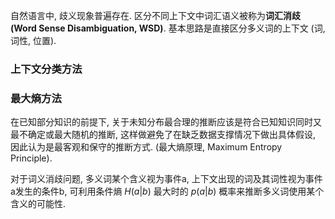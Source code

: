 自然语言中, 歧义现象普遍存在. 区分不同上下文中词汇语义被称为**词汇消歧 (Word Sense Disambiguation, WSD)**. 基本思路是直接区分多义词的上下文 (词, 词性, 位置).

### 上下文分类方法



### 最大熵方法

在已知部分知识的前提下, 关于未知分布最合理的推断应该是符合已知知识同时又最不确定或最大随机的推断, 这样做避免了在缺乏数据支撑情况下做出具体假设, 因此认为是最客观和保守的推断方式. (最大熵原理, Maximum Entropy Principle). 

对于词义消歧问题, 多义词某个含义视为事件a, 上下文出现的词及其词性视为事件a发生的条件b, 可利用条件熵 $H(a\vert b)$ 最大时的 $p(a\vert b)$ 概率来推断多义词使用某个含义的可能性.